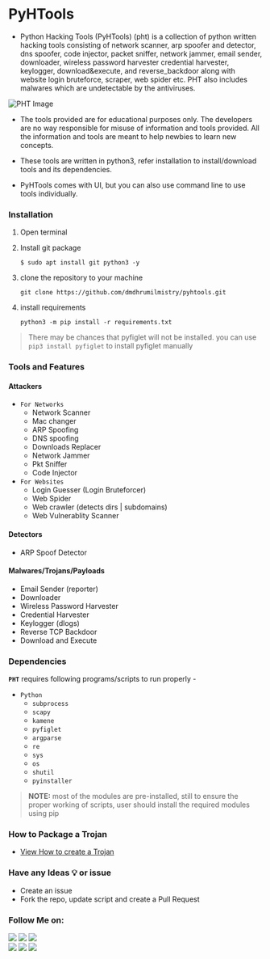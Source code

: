 # PyHTools
- Python Hacking Tools (PyHTools) (pht) is a collection of python written hacking tools consisting of network scanner, arp spoofer and detector, dns spoofer, code injector, packet sniffer, network jammer, email sender, downloader, wireless password harvester credential harvester, keylogger, download&execute, and reverse_backdoor along with website login bruteforce, scraper, web spider etc. PHT also includes malwares which are undetectable by the antiviruses.

![PHT Image](https://github.com/dmdhrumilmistry/pyhtools/blob/main/.images/Windows_CLI-main.png)

- The tools provided are for educational purposes only. The developers are no way responsible for misuse of information and tools provided. All the information and tools are meant to help newbies to learn new concepts. 

- These tools are written in python3, refer installation to install/download tools and its dependencies.

- PyHTools comes with UI, but you can also use command line to use tools individually.

### Installation

1. Open terminal

2. Install git package
   ```
   $ sudo apt install git python3 -y
   ```
   
3. clone the repository to your machine
   ```
   git clone https://github.com/dmdhrumilmistry/pyhtools.git
   ```
  
4. install requirements
   ```
   python3 -m pip install -r requirements.txt
   ```

> There may be chances that pyfiglet will not be installed. you can use `pip3 install pyfiglet` to install pyfiglet manually

### Tools and Features 
   #### Attackers
   - `For Networks`
      - Network Scanner
      - Mac changer
      - ARP Spoofing 
      - DNS spoofing 
      - Downloads Replacer
      - Network Jammer
      - Pkt Sniffer
      - Code Injector
   - `For Websites`
      -  Login Guesser (Login Bruteforcer)
      -  Web Spider
      -  Web crawler (detects dirs | subdomains)
      -  Web Vulnerablity Scanner

   #### Detectors
   - ARP Spoof Detector
   
   #### Malwares/Trojans/Payloads
   - Email Sender (reporter)
   - Downloader
   - Wireless Password Harvester
   - Credential Harvester
   - Keylogger (dlogs)
   - Reverse TCP Backdoor
   - Download and Execute


### Dependencies

   **`PHT`** requires following programs/scripts to run properly -
   - `Python`
      - `subprocess`
      - `scapy`
      - `kamene`
      - `pyfiglet`
      - `argparse`
      - `re`
      - `sys`
      - `os`
      - `shutil`
      - `pyinstaller`
   
   > **NOTE:** most of the modules are pre-installed, still to ensure the proper working of scripts, user should install the required modules using pip
      

### How to Package a Trojan
- [View How to create a Trojan](https://github.com/dmdhrumilmistry/hacking_tools/blob/master/malwares/Trojans/HowToCreateTrojanPackage.md)


### Have any Ideas 💡 or issue
- Create an issue
- Fork the repo, update script and create a Pull Request
       
       
 ### Follow Me on:
  
  <p align ="left">
    <a href = "https://github.com/dmdhrumilmistry" target="_blank"><img src = "https://img.shields.io/badge/Github-dmdhrumilmistry-333"></a>
    <a href = "https://www.instagram.com/dmdhrumilmistry/" target="_blank"><img src = "https://img.shields.io/badge/Instagram-dmdhrumilmistry-833ab4"></a>
    <a href = "https://twitter.com/dmdhrumilmistry" target="_blank"><img src = "https://img.shields.io/badge/Twitter-dmdhrumilmistry-4078c0"></a><br>
    <a href = "https://dhrumilmistrywrites.blogspot.com/" target="_blank"><img src = "https://img.shields.io/badge/YouTube-Dhrumil%20Mistry-critical"></a>
    <a href = "https://www.youtube.com/channel/UChbjrRvbzgY3BIomUI55XDQ" target="_blank"><img src = "https://img.shields.io/badge/Blog-Dhrumil%20Mistry-bd2c00"></a>
    <a href = "https://www.linkedin.com/in/dhrumil-mistry-312966192/" target="_blank"><img src = "https://img.shields.io/badge/LinkedIn-Dhrumil%20Mistry-4078c0"></a><br>
   </p>
  
